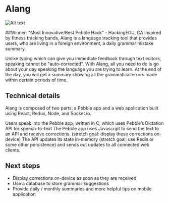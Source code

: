 # Alang

![Alt text](http://i.imgur.com/OPr4Pjb.png "Carry me Alang™ with you :)")

##Winner: "Most Innovative/Best Pebble Hack" - HackingEDU, CA
Inspired by fitness tracking bands, Alang is a language tracking tool that provides users, who are living in a foreign environment, a daily grammar mistake summary.

Unlike typing which can give you immediate feedback through text editors, speaking cannot be "auto-corrected". With Alang, all you need to do is go about your day speaking the language you are trying to learn. At the end of the day, you will get a summary showing all the grammatical errors made within certain periods of time.

## Technical details
Alang is composed of two parts: a Pebble app and a web application built using React, Redux, Node, and Socket.io.

Users speak into the Pebble app, written in C, which uses Pebble’s Dictation API for speech-to-text
The Pebble app uses Javascript to send the text to an API and receive corrections. (stretch goal: display these corrections on-device)
The API updates its state in-memory (stretch goal: use Redis or some other persistence) and sends out updates to all connected web clients.

## Next steps
* Display corrections on-device as soon as they are received
* Use a database to store grammar suggestions
* Provide daily / monthly summaries and more helpful tips on mobile application

